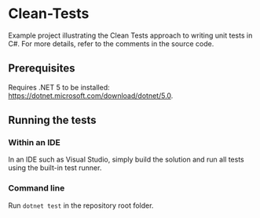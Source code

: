 # Clean-Tests
Example project illustrating the Clean Tests approach to writing unit tests in C#. For more details, refer to the comments in the source code.

## Prerequisites

Requires .NET 5 to be installed: https://dotnet.microsoft.com/download/dotnet/5.0.

## Running the tests

### Within an IDE

In an IDE such as Visual Studio, simply build the solution and run all tests using the built-in test runner.

### Command line

Run `dotnet test` in the repository root folder.

